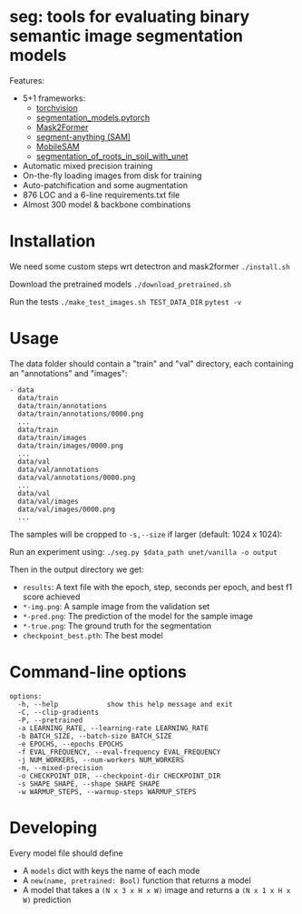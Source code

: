 # seg: tools for evaluating binary semantic image segmentation models

Features:
  - 5+1 frameworks:
    - [torchvision](https://pytorch.org/vision/main/models.html)
    - [segmentation_models.pytorch](https://github.com/qubvel-org/segmentation_models.pytorch)
    - [Mask2Former](https://github.com/facebookresearch/Mask2Former)
    - [segment-anything (SAM)](https://github.com/facebookresearch/segment-anything)
    - [MobileSAM](https://github.com/ChaoningZhang/MobileSAM)
    - [segmentation_of_roots_in_soil_with_unet](https://github.com/Abe404/segmentation_of_roots_in_soil_with_unet)
  - Automatic mixed precision training
  - On-the-fly loading images from disk for training
  - Auto-patchification and some augmentation
  - 876 LOC and a 6-line requirements.txt file
  - Almost 300 model \& backbone combinations

# Installation
We need some custom steps wrt detectron and mask2former
`./install.sh`

Download the pretrained models
`./download_pretrained.sh`

Run the tests
`./make_test_images.sh TEST_DATA_DIR`
`pytest -v`

# Usage
The data folder should contain a "train" and "val" directory, each containing an
"annotations" and "images":
```
- data
  data/train
  data/train/annotations
  data/train/annotations/0000.png
  ...
  data/train
  data/train/images
  data/train/images/0000.png
  ...
  data/val
  data/val/annotations
  data/val/annotations/0000.png
  ...
  data/val
  data/val/images
  data/val/images/0000.png
  ...
```

The samples will be cropped to `-s,--size` if larger (default: 1024 x 1024):

Run an experiment using:
`./seg.py $data_path unet/vanilla -o output`

Then in the output directory we get:
- `results`: A text file with the epoch, step, seconds per epoch,
  and best f1 score achieved
- `*-img.png`: A sample image from the validation set
- `*-pred.png`: The prediction of the model for the sample image
- `*-true.png`: The ground truth for the segmentation
- `checkpoint_best.pth`: The best model

# Command-line options
```
options:
  -h, --help            show this help message and exit
  -C, --clip-gradients
  -P, --pretrained
  -a LEARNING_RATE, --learning-rate LEARNING_RATE
  -b BATCH_SIZE, --batch-size BATCH_SIZE
  -e EPOCHS, --epochs EPOCHS
  -f EVAL_FREQUENCY, --eval-frequency EVAL_FREQUENCY
  -j NUM_WORKERS, --num-workers NUM_WORKERS
  -m, --mixed-precision
  -o CHECKPOINT_DIR, --checkpoint-dir CHECKPOINT_DIR
  -s SHAPE SHAPE, --shape SHAPE SHAPE
  -w WARMUP_STEPS, --warmup-steps WARMUP_STEPS
```

# Developing
Every model file should define
 - A `models` dict with keys the name of each mode
 - A `new(name, pretrained: Bool)` function that returns a model
 - A model that takes a `(N x 3 x H x W)` image and returns a
   `(N x 1 x H x W)` prediction
